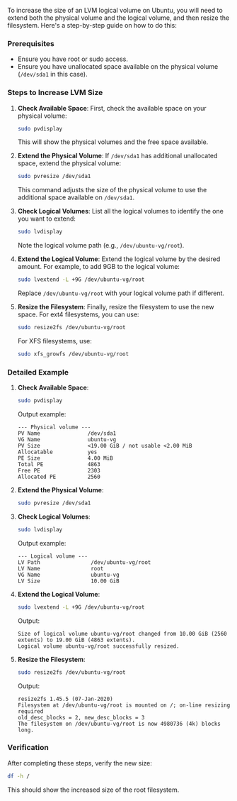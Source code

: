 To increase the size of an LVM logical volume on Ubuntu, you will need to extend both the physical volume and the logical volume, and then resize the filesystem. Here's a step-by-step guide on how to do this:

### Prerequisites
- Ensure you have root or sudo access.
- Ensure you have unallocated space available on the physical volume (`/dev/sda1` in this case).

### Steps to Increase LVM Size

1. **Check Available Space**:
    First, check the available space on your physical volume:

    ```sh
    sudo pvdisplay
    ```

    This will show the physical volumes and the free space available.

2. **Extend the Physical Volume**:
    If `/dev/sda1` has additional unallocated space, extend the physical volume:

    ```sh
    sudo pvresize /dev/sda1
    ```

    This command adjusts the size of the physical volume to use the additional space available on `/dev/sda1`.

3. **Check Logical Volumes**:
    List all the logical volumes to identify the one you want to extend:

    ```sh
    sudo lvdisplay
    ```

    Note the logical volume path (e.g., `/dev/ubuntu-vg/root`).

4. **Extend the Logical Volume**:
    Extend the logical volume by the desired amount. For example, to add 9GB to the logical volume:

    ```sh
    sudo lvextend -L +9G /dev/ubuntu-vg/root
    ```

    Replace `/dev/ubuntu-vg/root` with your logical volume path if different.

5. **Resize the Filesystem**:
    Finally, resize the filesystem to use the new space. For ext4 filesystems, you can use:

    ```sh
    sudo resize2fs /dev/ubuntu-vg/root
    ```

    For XFS filesystems, use:

    ```sh
    sudo xfs_growfs /dev/ubuntu-vg/root
    ```

### Detailed Example

1. **Check Available Space**:
    ```sh
    sudo pvdisplay
    ```

    Output example:
    ```
    --- Physical volume ---
    PV Name               /dev/sda1
    VG Name               ubuntu-vg
    PV Size               <19.00 GiB / not usable <2.00 MiB
    Allocatable           yes
    PE Size               4.00 MiB
    Total PE              4863
    Free PE               2303
    Allocated PE          2560
    ```

2. **Extend the Physical Volume**:
    ```sh
    sudo pvresize /dev/sda1
    ```

3. **Check Logical Volumes**:
    ```sh
    sudo lvdisplay
    ```

    Output example:
    ```
    --- Logical volume ---
    LV Path                /dev/ubuntu-vg/root
    LV Name                root
    VG Name                ubuntu-vg
    LV Size                10.00 GiB
    ```

4. **Extend the Logical Volume**:
    ```sh
    sudo lvextend -L +9G /dev/ubuntu-vg/root
    ```

    Output:
    ```
    Size of logical volume ubuntu-vg/root changed from 10.00 GiB (2560 extents) to 19.00 GiB (4863 extents).
    Logical volume ubuntu-vg/root successfully resized.
    ```

5. **Resize the Filesystem**:
    ```sh
    sudo resize2fs /dev/ubuntu-vg/root
    ```

    Output:
    ```
    resize2fs 1.45.5 (07-Jan-2020)
    Filesystem at /dev/ubuntu-vg/root is mounted on /; on-line resizing required
    old_desc_blocks = 2, new_desc_blocks = 3
    The filesystem on /dev/ubuntu-vg/root is now 4980736 (4k) blocks long.
    ```

### Verification
After completing these steps, verify the new size:

```sh
df -h /
```

This should show the increased size of the root filesystem.
